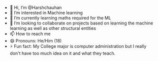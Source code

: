 - 👋 Hi, I’m @Harshchauhan
- 👀 I’m interested in Machine learning
- 🌱 I’m currently learning maths required for the ML
- 💞️ I’m looking to collaborate on projects based on learning the machine learning as well as other structural entities 
- 📫 How to reach me 
- 😄 Pronouns: He/Him (18)
- ⚡ Fun fact: My College major is computer administration but I really don't have too much idea on it and what they teach.
<!---
Harshchauhan64/Harshchauhan64 is a ✨ special ✨ repository because its `README.md` (this file) appears on your GitHub profile.
You can click the Preview link to take a look at your changes.
--->
